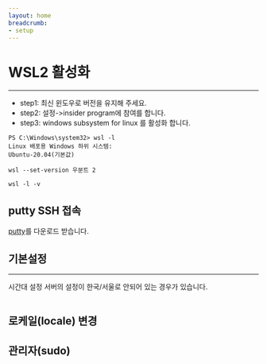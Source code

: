 ```yaml
---
layout: home
breadcrumb:
- setup
---
```


# WSL2 활성화
---
* step1: 최신 윈도우로 버전을 유지해 주세요.
* step2: 설정->insider program에 참여를 합니다.
* step3: windows subsystem for linux 를 활성화 합니다.

```console
PS C:\Windows\system32> wsl -l
Linux 배포용 Windows 하위 시스템:
Ubuntu-20.04(기본값)
```


```
wsl --set-version 우분트 2
```

```
wsl -l -v
```


## putty SSH 접속
[putty](https://www.putty.org/)를 다운로드 받습니다.



## 기본설정
---

시간대 설정
서버의 설정이 한국/서울로 안되어 있는 경우가 있습니다.

```
```



## 로케일(locale) 변경


## 관리자(sudo)


